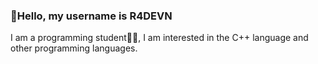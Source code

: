 <h3>👋Hello, my username is R4DEVN</h3>
<p>I am a programming student🧑‍💻, I am interested in the C++ language and other programming languages.</p>